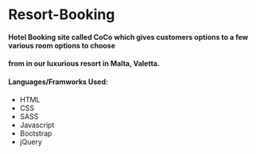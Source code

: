 # Resort-Booking

#### Hotel Booking site called CoCo which gives customers options to a few various room options to choose
#### from in our luxurious resort in Malta, Valetta.

#### Languages/Framworks Used:
- HTML
- CSS 
- SASS
- Javascript
- Bootstrap
- jQuery
